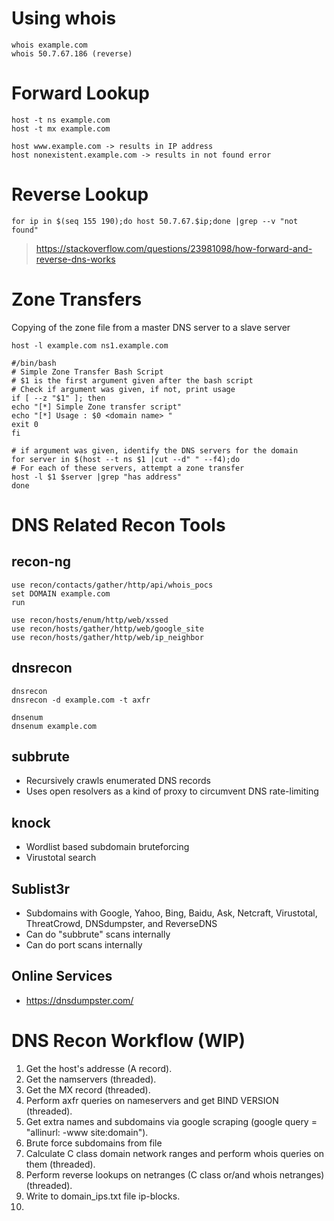 # Using whois
```
whois example.com
whois 50.7.67.186 (reverse)
```

# Forward Lookup
```
host -t ns example.com
host -t mx example.com

host www.example.com -> results in IP address
host nonexistent.example.com -> results in not found error
```

# Reverse Lookup
```
for ip in $(seq 155 190);do host 50.7.67.$ip;done |grep -­‐v "not found"
```
> https://stackoverflow.com/questions/23981098/how-forward-and-reverse-dns-works

# Zone Transfers

Copying of the zone file from a master DNS server to a slave server
```
host -l example.com ns1.example.com
```
```
#/bin/bash
# Simple Zone Transfer Bash Script
# $1 is the first argument given after the bash script
# Check if argument was given, if not, print usage
if [ -­‐z "$1" ]; then
echo "[*] Simple Zone transfer script"
echo "[*] Usage : $0 <domain name> "
exit 0
fi

# if argument was given, identify the DNS servers for the domain
for server in $(host -­‐t ns $1 |cut -­‐d" " -­‐f4);do
# For each of these servers, attempt a zone transfer
host -­l $1 $server |grep "has address"
done
```
# DNS Related Recon Tools

## recon-ng
```
use recon/contacts/gather/http/api/whois_pocs
set DOMAIN example.com
run

use recon/hosts/enum/http/web/xssed
use recon/hosts/gather/http/web/google_site
use recon/hosts/gather/http/web/ip_neighbor
```

## dnsrecon
```
dnsrecon
dnsrecon ‐d example.com ‐t axfr

dnsenum
dnsenum example.com
```

## subbrute
- Recursively crawls enumerated DNS records
- Uses open resolvers as a kind of proxy to circumvent DNS rate-limiting

## knock
- Wordlist based subdomain bruteforcing
- Virustotal search

## Sublist3r
- Subdomains with Google, Yahoo, Bing, Baidu, Ask, Netcraft, Virustotal, ThreatCrowd, DNSdumpster, and ReverseDNS
- Can do "subbrute" scans internally
- Can do port scans internally

## Online Services
- https://dnsdumpster.com/

# DNS Recon Workflow (WIP)

1) Get the host's addresse (A record).
2) Get the namservers (threaded).
3) Get the MX record (threaded).
4) Perform axfr queries on nameservers and get BIND VERSION (threaded).
5) Get extra names and subdomains via google scraping (google query = "allinurl: -www site:domain").
6) Brute force subdomains from file
7) Calculate C class domain network ranges and perform whois queries on them (threaded).
8) Perform reverse lookups on netranges (C class or/and whois netranges) (threaded).
9) Write to domain_ips.txt file ip-blocks.
10)
